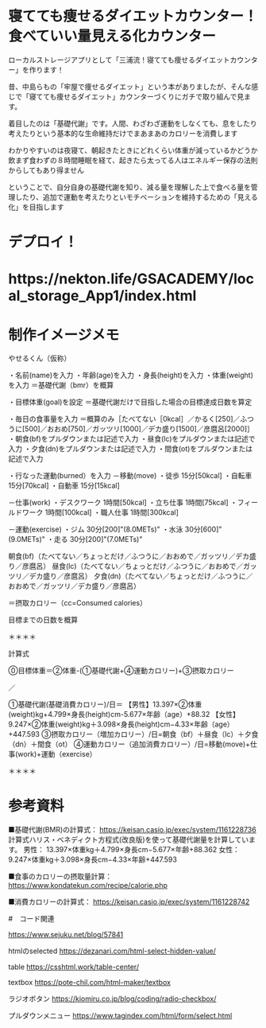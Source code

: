 # 寝てても痩せるダイエットカウンター！<br>食べていい量見える化カウンター
ローカルストレージアプリとして「三浦流！寝てても痩せるダイエットカウンター」を作ります！

昔、中島らもの「牢屋で痩せるダイエット」という本がありましたが、そんな感じで「寝てても痩せるダイエット」カウンターづくりにガチで取り組んで見ます。

着目したのは「基礎代謝」です。人間、わざわざ運動をしなくても、息をしたり考えたりという基本的な生命維持だけでまあまあのカロリーを消費します

わかりやすいのは夜寝て、朝起きたときにどれくらい体重が減っているかどうか
飲まず食わずの８時間睡眠を経て、起きたら太ってる人はエネルギー保存の法則からしてもあり得ません

ということで、自分自身の基礎代謝を知り、減る量を理解した上で食べる量を管理したり、追加で運動を考えたりといモチベーションを維持するための「見える化」を目指します

# デプロイ！
<h1>https://nekton.life/GSACADEMY/local_storage_App1/index.html</h1>

# 制作イメージメモ

やせるくん（仮称）

・名前(name)を入力
・年齢(age)を入力
・身長(height)を入力
・体重(weight)を入力
＝基礎代謝（bmr）を概算

・目標体重(goal)を設定
＝基礎代謝だけで目指した場合の目標達成日数を算定

・毎日の食事量を入力
＝概算のみ［たべてない［0kcal］／かるく[250]／ふつうに[500]／おおめ[750]／ガッツリ[1000]／デカ盛り[1500]／彦麿呂[2000]］
・朝食(bf)をプルダウンまたは記述で入力
・昼食(lc)をプルダウンまたは記述で入力
・夕食(dn)をプルダウンまたは記述で入力
・間食(ot)をプルダウンまたは記述で入力

・行なった運動(burned）を入力
－移動(move)
・徒歩 15分[50kcal]
・自転車 15分[70kcal]
・自動車 15分[15kcal]

－仕事(work)
・デスクワーク 1時間[50kcal]
・立ち仕事 1時間[75kcal]
・フィールドワーク 1時間[100kcal]
・職人仕事 1時間[300kcal]

－運動(exercise)
・ジム 30分[200]"(8.0METs)"
・水泳 30分[600]"(9.0METs)"
・走る 30分[200]"(7.0METs)"

朝食(bf)（たべてない／ちょっとだけ／ふつうに／おおめで／ガッツリ／デカ盛り／彦麿呂）
昼食(lc)（たべてない／ちょっとだけ／ふつうに／おおめで／ガッツリ／デカ盛り／彦麿呂）
夕食(dn)（たべてない／ちょっとだけ／ふつうに／おおめで／ガッツリ／デカ盛り／彦麿呂）

＝摂取カロリー（cc=Consumed calories）

目標までの日数を概算

＊＊＊＊

計算式

⓪目標体重＝②体重-(①基礎代謝+④運動カロリー)+③摂取カロリー

／

①基礎代謝(基礎消費カロリー)/日＝
【男性】13.397×②体重(weight)kg+4.799×身長(height)cm-5.677×年齢（age）+88.32
【女性】9.247×②体重(weight)kg＋3.098×身長(height)cm−4.33×年齢（age）+447.593
③摂取カロリー（増加カロリー）/日=朝食（bf）＋昼食（lc）＋夕食（dn）＋間食（ot）
④運動カロリー（追加消費カロリー）/日=移動(move)+仕事(work)+運動（exercise）

＊＊＊＊

# 参考資料

■基礎代謝(BMR)の計算式：
https://keisan.casio.jp/exec/system/1161228736
計算式ハリス・ベネディクト方程式(改良版)を使って基礎代謝量を計算しています。
男性： 13.397×体重kg＋4.799×身長cm−5.677×年齢+88.362
女性： 9.247×体重kg＋3.098×身長cm−4.33×年齢+447.593

■食事のカロリーの摂取量計算：
https://www.kondatekun.com/recipe/calorie.php

■消費カロリーの計算式：
https://keisan.casio.jp/exec/system/1161228742

#　コード関連

https://www.sejuku.net/blog/57841

htmlのselected
https://dezanari.com/html-select-hidden-value/

table
https://csshtml.work/table-center/

textbox
https://pote-chil.com/html-maker/textbox

ラジオボタン
https://kiomiru.co.jp/blog/coding/radio-checkbox/

プルダウンメニュー
https://www.tagindex.com/html/form/select.html